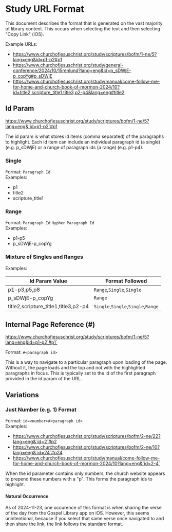 # Study URL Format

This document describes the format that is generated on the vast majority of library content. This occurs when selecting the text and then selecting "Copy Link" (iOS).

Example URLs: 
- https://www.churchofjesuschrist.org/study/scriptures/bofm/1-ne/5?lang=eng&id=p1-p2#p1
- https://www.churchofjesuschrist.org/study/general-conference/2024/10/15renlund?lang=eng&id=p_sDWjE-p_copYg#p_sDWjE
- https://www.churchofjesuschrist.org/study/manual/come-follow-me-for-home-and-church-book-of-mormon-2024/10?id=title2,scripture_title1,title3,p2-p4&lang=eng#title2 

## Id Param

https://www.churchofjesuschrist.org/study/scriptures/bofm/1-ne/5?lang=eng&`id=p1-p2`#p1

The id param is what stores id items (comma separated) of the paragraphs to highlight. Each id item can include an individual paragraph id (a single) (e.g. p_sDWjE) or a range of paragraph ids (a range) (e.g. p1-p4).

### Single

Format: `Paragraph Id`\
Examples:
- p1
- title2
- scripture_title1

### Range

Format: `Paragraph Id` `Hyphen` `Paragraph Id`\
Examples:
- p1-p5
- p_sDWjE-p_copYg

### Mixture of Singles and Ranges

Examples:

Id Param Value | Format Followed
--|--
p1-p3,p5,p8 | `Range`,`Single`,`Single`
p_sDWjE-p_copYg | `Range`
title2,scripture_title1,title3,p2-p4 | `Single`,`Single`,`Single`,`Range`

## Internal Page Reference (#)

https://www.churchofjesuschrist.org/study/scriptures/bofm/1-ne/5?lang=eng&id=p1-p2`#p1`

Format: `#<paragraph id>`

This is a way to navigate to a particular paragraph upon loading of the page. Without it, the page loads and the top and not with the highlighted paragraphs in focus. This is typically set to the id of the first paragraph provided in the id param of the URL.  

## Variations
### Just Number (e.g. 1) Format

Format: `id=<number>#<paragraph id>`\
Examples: 
- https://www.churchofjesuschrist.org/study/scriptures/bofm/2-ne/22?lang=eng&`id=2`#p2
- https://www.churchofjesuschrist.org/study/scriptures/bofm/2-ne/10?lang=eng&`id=24`#p24
- https://www.churchofjesuschrist.org/study/manual/come-follow-me-for-home-and-church-book-of-mormon-2024/10?lang=eng&`id=2-4`

When the id parameter contains only numbers, the church website appears to prepend these numbers with a "p". This forms the paragraph ids to highlight.

#### Natural Occurrence

As of 2024-11-23, one occurence of this format is when sharing the verse of the day from the Gospel Library app on iOS. However, this seems unintentional, because if you select that same verse once navigated to and then share the link, the link follows the standard format.